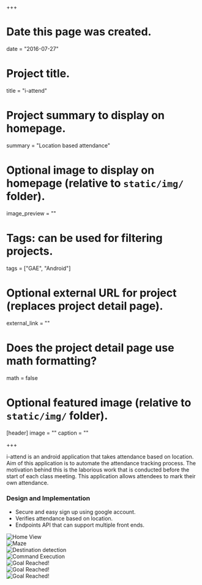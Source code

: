 +++
# Date this page was created.
date = "2016-07-27"

# Project title.
title = "i-attend"

# Project summary to display on homepage.
summary = "Location based attendance"

# Optional image to display on homepage (relative to `static/img/` folder).
image_preview = ""

# Tags: can be used for filtering projects.
tags = ["GAE", "Android"]

# Optional external URL for project (replaces project detail page).
external_link = ""

# Does the project detail page use math formatting?
math = false

# Optional featured image (relative to `static/img/` folder).
[header]
image = ""
caption = ""

+++

<style>
.carousel .item img {
    max-height: 380px;
    min-width: auto;
}
</style>

i-attend is an android application that takes attendance based on location. Aim of this application is to automate the attendance tracking process. The motivation behind this is the laborious work that is conducted before the start of each class meeting. This application allows attendees to mark their own attendance.

### Design and Implementation
* Secure and easy sign up using google account.
* Verifies attendance based on location.
* Endpoints API that can support multiple front ends.

<div id="carousel-marsrover" class="carousel slide" data-ride="carousel">
  <div class="carousel-inner" role="listbox">
    <div class="item active">
      <img src="/img/i-attend/signin.png" class="img-responsive" alt="Home View">
    </div>
    <div class="item">
      <img src="/img/i-attend/usertype.png" class="img-responsive" alt="Maze">
    </div>
    <div class="item">
      <img src="/img/i-attend/coursecreation.png" class="img-responsive" alt="Destination detection">
    </div>
    <div class="item">
      <img src="/img/i-attend/gps_setting.png" class="img-responsive" alt="Command Execution">
    </div>
    <div class="item">
      <img src="/img/i-attend/gpswarning.png" class="img-responsive" alt="Goal Reached!">
    </div>
    <div class="item">
      <img src="/img/i-attend/gpswarning.png" class="img-responsive" alt="Goal Reached!">
    </div>
    <div class="item">
      <img src="/img/i-attend/courselist.png" class="img-responsive" alt="Goal Reached!">
    </div>
  </div>
</div>